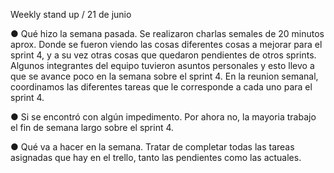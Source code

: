 Weekly stand up / 21 de junio

● Qué hizo la semana pasada.
Se realizaron charlas semales de 20 minutos aprox. Donde se fueron viendo las cosas diferentes cosas a mejorar para el sprint 4, y a su vez otras cosas que quedaron pendientes de otros sprints. 
Algunos integrantes del equipo tuvieron asuntos personales y esto llevo a que se avance poco en la semana sobre el sprint 4. 
En la reunion semanal, coordinamos las diferentes tareas que le corresponde a cada uno para el sprint 4. 

● Si se encontró con algún impedimento.
Por ahora no, la mayoria trabajo el fin de semana largo sobre el sprint 4. 

● Qué va a hacer en la semana.
Tratar de completar todas las tareas asignadas que hay en el trello, tanto las pendientes como las actuales. 
